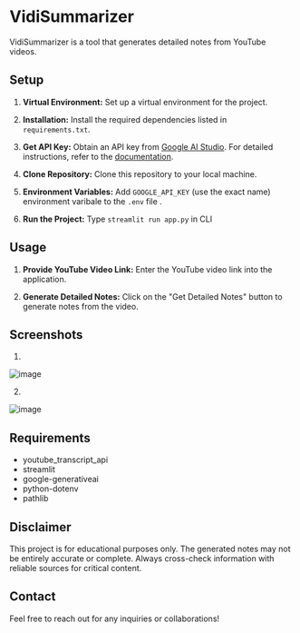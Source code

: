 # VidiSummarizer

VidiSummarizer is a tool that generates detailed notes from YouTube videos.

## Setup

1. **Virtual Environment:**
   Set up a virtual environment for the project.

2. **Installation:**
   Install the required dependencies listed in `requirements.txt`.

3. **Get API Key:**
   Obtain an API key from [Google AI Studio](https://aistudio.google.com/app/apikey). For detailed instructions, refer to the [documentation](https://ai.google.dev/tutorials/python_quickstart).

4. **Clone Repository:**
   Clone this repository to your local machine.

5. **Environment Variables:**
   Add `GOOGLE_API_KEY` (use the exact name) environment varibale to the `.env` file .

6. **Run the Project:**
    Type `streamlit run app.py` in CLI

## Usage

1. **Provide YouTube Video Link:**
   Enter the YouTube video link into the application.

2. **Generate Detailed Notes:**
   Click on the "Get Detailed Notes" button to generate notes from the video.

## Screenshots

1.
![image](https://github.com/manavukani/VidiSummarizer/assets/84531789/7d9dab13-8b5b-4b5a-80fb-2db19174fe7d)

2.
![image](https://github.com/manavukani/VidiSummarizer/assets/84531789/2fa66914-fcf6-4eed-ad22-9b4e554e161f)


## Requirements

- youtube_transcript_api
- streamlit
- google-generativeai
- python-dotenv
- pathlib

## Disclaimer

This project is for educational purposes only. The generated notes may not be entirely accurate or complete. Always cross-check information with reliable sources for critical content.

## Contact

Feel free to reach out for any inquiries or collaborations!
